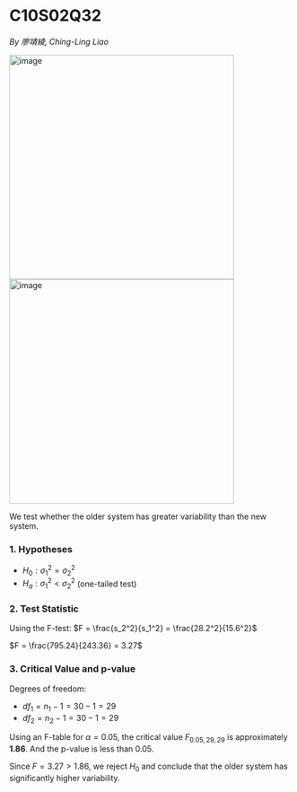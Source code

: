 # C10S02Q32

*By 廖靖綾, Ching-Ling Liao*

<img width="400" alt="image" src="https://github.com/user-attachments/assets/3548fca4-e225-4ed3-8ca0-c5ee4ce011e4" />
<br>
<img width="400" alt="image" src="https://github.com/user-attachments/assets/75f263ec-8cfb-437e-9390-3e34bd7ee90f" />

We test whether the older system has greater variability than the new system.

### **1. Hypotheses**
- $H_0: \sigma_1^2 = \sigma_2^2$
- $H_a: \sigma_1^2 < \sigma_2^2$ (one-tailed test)

### **2. Test Statistic**
Using the F-test:
$F = \frac{s_2^2}{s_1^2} = \frac{28.2^2}{15.6^2}$

$F = \frac{795.24}{243.36} = 3.27$

### **3. Critical Value and p-value**
Degrees of freedom:
- $df_1 = n_1 - 1 = 30 - 1 = 29$
- $df_2 = n_2 - 1 = 30 - 1 = 29$

Using an F-table for $\alpha = 0.05$, the critical value $F_{0.05,29,29}$ is approximately **1.86**.
And the p-value is less than 0.05.

Since $F = 3.27 > 1.86$, we reject $H_0$ and conclude that the older system has significantly higher variability.

